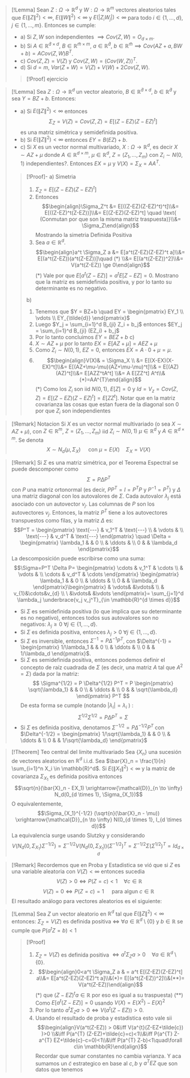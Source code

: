 >[!Lemma]
>Sean $Z: \Omega \to \mathbb{R}^d$ y $W: \Omega \to \mathbb{R}^m$ vectores aleatorios tales que $E(\|Z\|^2) < \infty$, $E(\|W\|^2) < \infty$ y $E(|Z_i W_j|) < \infty$ para todo $i \in \{1, \dots, d\}, j \in \{1, \dots, m\}$.
>Entonces se cumple:
> - a) Si $Z, W$ son independientes $\implies Cov(Z, W) = O_{d \times m}$.
> - b) Si $A \in \mathbb{R}^{\tilde{d} \times d}$, $B \in \mathbb{R}^{\tilde{m} \times m}$, $a \in \mathbb{R}^{\tilde{d}}$, $b \in \mathbb{R}^{\tilde{m}}\implies Cov(AZ+a, BW+b) = A Cov(Z,W) B^T$.
> - c) $Cov(Z,Z) = V(Z)$ y $Cov(Z,W) = (Cov(W,Z))^T$.
> - d) Si $d=m$, $Var(Z+W) = V(Z) + V(W) + 2 Cov(Z,W)$.
>>[!Proof]
>>ejercicio

>[!Lemma]
>Sea $Z: \Omega \to \mathbb{R}^d$ un vector aleatorio, $B \in \mathbb{R}^{\tilde{d} \times d}$, $b \in \mathbb{R}^{\tilde{d}}$ y sea $Y = BZ+b$.
>Entonces:
> - a) Si $E(\|Z\|^2) < \infty$ entonces $$\Sigma_Z = V(Z) = Cov(Z,Z) = E[(Z-EZ)(Z-EZ)^t]$$ es una matriz simétrica y semidefinida positiva.
> - b) Si $E(\|Z\|^2) < \infty$ entonces $EY = B(EZ)+b$.
> - c) Si $X$ es un vector normal multivariado, $X: \Omega \to \mathbb{R}^d$, es decir $X \sim AZ+\mu$ donde $A \in \mathbb{R}^{d \times m}$, $\mu \in \mathbb{R}^d$, $Z=(Z_1, \dots, Z_m)$ con $Z_i \sim N(0,1)$ independientes?. Entonces $EX = \mu$ y $V(X) = \Sigma_X = AA^T$.
>>[!Proof]-
>>a) 
>>Simetria
>>1. $\Sigma_Z = E[(Z-EZ)(Z-EZ)^t]$
>>2. Entonces $$\begin{align}\Sigma_Z^t &= E[((Z-EZ)(Z-EZ)^t)^t]\\&= E[((Z-EZ)^t(Z-EZ))]\\&= E[(Z-EZ)(Z-EZ)^t] \quad \text{ (Conmutan por que son la misma matriz traspuesta)}\\&= \Sigma_Z\end{align}$$
>>Mostrando la simetria
>>Definida Positiva
>>3. Sea $a \in \mathbb{R}^d$. $$\begin{align}a^t \Sigma_Z a &= E[a^t(Z-EZ)(Z-EZ)^t a]\\&= E[(a^t(Z-EZ))(a^t(Z-EZ))]\quad (*) \\&= E[(a^t(Z-EZ))^2]\\&= V(a^t(Z-EZ)) \ge 0\end{align}$$
>>$(*)$ Vale por que  $E[a^t(Z-EZ)] = a^t E[Z-EZ] = 0$.
>>Mostrano que la matriz es semidefinida positiva, y por lo tanto su determinante es no negativo.
>>
>>b)
>>1. Tenemos que $Y = BZ+b \quad EY = \begin{pmatrix} EY_1 \\ \vdots \\ EY_{\tilde{d}} \end{pmatrix}$
>>2. Luego $Y_j = \sum_{i=1}^d B_{ji} Z_i + b_j$ entonces $EY_j = \sum_{i=1}^d B_{ji} (EZ_i) + b_j$
>>3. Por lo tanto concluimos $EY = BEZ+b$
>>c)
>>4. $X \sim AZ+\mu$ por lo tanto $EX = E[AZ+\mu] = AEZ+\mu$
>>5. Como $Z_i \sim N(0,1)$, $EZ=0$, entonces $EX = A \cdot 0 + \mu = \mu$.
>>6. $$\begin{align}V(X)& = \Sigma_X \\ &= E[(X-EX)(X-EX)^t]\\&= E[(AZ+\mu-\mu)(AZ+\mu-\mu)^t]\\& = E[(AZ)(AZ)^t]\\&= E[AZZ^tA^t] \\&= A E[ZZ^t] A^t\\&(*)=AA^{T}\end{align}$$
>>$(*)$ Como los $Z_i$ son iid $N(0,1)$, $E[Z]=0$ y $Id=V_{z}=Cov(Z,Z) = E[(Z-EZ)(Z-EZ)^t] = E[ZZ^t]$. 
>>Notar que en la matriz covarianza las cosas que estan fuera de la diagonal son 0 por que $Z_{i}$ son independientes 

>[!Remark] Notacion
>Si $X$ es un vector normal multivariado (o sea $X \sim AZ+\mu$), con $Z \in \mathbb{R}^m$, $Z=(Z_1, \dots, Z_m)$ iid $Z_i \sim N(0,1)$ $\mu \in \mathbb{R}^d$ y $A \in \mathbb{R}^{d \times m}$. Se denota $$X \sim N_d(\mu, \Sigma_X )\quad\text{ con } \mu=E(X)\quad\Sigma_{X}=V(X) $$

>[!Remark]
>Si $\Sigma$ es una matriz simétrica, por el Teorema Espectral se puede descomponer como $$\Sigma = P \Delta P^T$$
>con $P$ una matriz ortonormal (es decir, $PP^T=I=P^T P$ y $P^{-1}=P^T$) y $\Delta$ una matriz diagonal con los autovalores de $\Sigma$.
>Cada autovalor $\lambda_j$ está asociado con un autovector $v_j$. Las columnas de $P$ son los autovectores $v_j$.
>Entonces, la matriz $P^T$ tiene a los autovectores transpuestos como filas, y la matriz $\Delta$ es:
>$$P^T = \begin{pmatrix} \text{---} & v_1^T & \text{---} \\ & \vdots & \\ \text{---} & v_d^T & \text{---} \end{pmatrix} \quad \Delta = \begin{pmatrix} \lambda_1 & & 0 \\ & \ddots & \\ 0 & & \lambda_d \end{pmatrix}$$
>La descomposición puede escribirse como una suma:
>$$\Sigma=P^T \Delta P= \begin{pmatrix} \cdots & v_1^T & \cdots \\ & \vdots & \\ \cdots & v_d^T & \cdots \end{pmatrix}  \begin{pmatrix} \lambda_1 & & 0 \\ & \ddots & \\ 0 & & \lambda_d \end{pmatrix}\begin{pmatrix}  & \vdots& &\vdots& \\ & v_{1}&\cdots&v_{d} \\ \ &\vdots& &\vdots \end{pmatrix}= \sum_{j=1}^d \lambda_j \underbrace{v_j v_j^T}_{\in \mathbb{R}^{d \times d}}$$
>- Si $\Sigma$ es semidefinida positiva (lo que implica que su determinante es no negativo), entonces todos sus autovalores son no negativos: $\lambda_j \ge 0$ $\forall j \in \{1, \dots, d\}$.
>- Si $\Sigma$ es definida positiva, entonces $\lambda_j > 0$ $\forall j \in \{1, \dots, d\}$.
>- Si $\Sigma$ es inversible, entonces $\Sigma^{-1} = P \Delta^{-1} P^T$, con $\Delta^{-1} = \begin{pmatrix} 1/\lambda_1 & & 0 \\ & \ddots & \\ 0 & & 1/\lambda_d \end{pmatrix}$.
>- Si $\Sigma$ es semidefinida positiva, entonces podemos definir el concepto de raíz cuadrada de $\Sigma$ (es decir, una matriz $A$ tal que $A^2=\Sigma$) dada por la matriz:
> $$
> \Sigma^{1/2} = P \Delta^{1/2} P^T = P \begin{pmatrix} \sqrt{\lambda_1} & & 0 \\ & \ddots & \\ 0 & & \sqrt{\lambda_d} \end{pmatrix} P^T
> $$
> De esta forma se cumple (notando ${} |\lambda_{i}|=\lambda_{i} {}$ ) :
> $$
> \Sigma^{1/2} \Sigma^{1/2} = P \Delta P^T = \Sigma
> $$
> - Si $\Sigma$ es definida positiva, denotamos $\Sigma^{-1/2} = P \Delta^{-1/2} P^T$ con $\Delta^{-1/2} = \begin{pmatrix} 1/\sqrt{\lambda_1} & & 0 \\ & \ddots & \\ 0 & & 1/\sqrt{\lambda_d} \end{pmatrix}$

>[!Theorem] Teo central del limite multivariado
>Sea $\{X_n\}$ una sucesión de vectores aleatorios en $\mathbb{R}^d$ i.i.d. Sea $\bar{X}_n = \frac{1}{n} \sum_{i=1}^n X_i \in \mathbb{R}^d$.
>Si $E(\|X_1\|^2) < \infty$ y la matriz de covarianza $\Sigma_{X_1}$ es definida positiva entonces $$\sqrt{n}(\bar{X}_n - EX_1) \xrightarrow{\mathcal{D}}_{n \to \infty} N_d(0_{d \times 1}, \Sigma_{X_1})$$
>O equivalentemente,
>$$\Sigma_{X_1}^{-1/2} (\sqrt{n}(\bar{X}_n - \mu)) \xrightarrow{\mathcal{D}}_{n \to \infty} N(0_{d \times 1}, I_{d \times d})$$
>La equivalencia surge usando Slutzky y considerando
>$$V(N_{d}(0,\Sigma_{X_{1}})\Sigma^{-1/2} )=\Sigma^{-1/2} V(N_{d}(0,\Sigma_{X_{1}}))(\Sigma^{-1/2})^{T}  =\Sigma^{-1/2}\Sigma(\Sigma^{1/2})^{T} =Id_{d\times d}  $$   

>[!Remark]
>Recordemos que en Proba y Estadistica se vió que si $Z$ es una variable aleatoria con $V(Z)<\infty$ entonces sucedia 
>$$\ V(Z) > 0 \iff P(Z=c) < 1 \quad \forall c \in \mathbb{R}$$
>$$V(Z) = 0 \iff P(Z=c) = 1 \quad \text{ para algun } c\in \mathbb{R}$$
>El resultado análogo para vectores aleatorios es el siguiente:

>[!Lemma]
>Sea $Z$ un vector aleatorio en $\mathbb{R}^d$ tal que $E(\|Z\|^2) < \infty$ entonces:
>$\Sigma_Z = V(Z)$ es definida positiva $\iff$ ${} \forall a \in \mathbb{R}^d \setminus \{0\}$ y $b \in \mathbb{R}$ se cumple que $P(a^t Z = b) < 1$
>>[!Proof]
>>1. $\Sigma_Z = V(Z)$ es definida positiva $\iff a^t \Sigma_Z a > 0 \quad \forall a \in \mathbb{R}^d \setminus \{0\}$.
>>2. $$\begin{align}0<a^t \Sigma_Z a & = a^t E[(Z-EZ)(Z-EZ)^t] a\\&= E[a^t(Z-EZ)(Z-EZ)^t a]\\&(*)= E[(a^t(Z-EZ))^2]\\&(**)= V(a^t(Z-EZ))\end{align}$$
>>$(*)$ que $(Z-EZ)^ta\in \mathbb{R}$ por eso es igual a su traspuesta) 
>>$(**)$ Como $E[a^t(Z-EZ)] = 0$ usando $V(X)=E(X^{2})-E(X)^{2}$ 
>>3. Por lo tanto $a^t \Sigma_Z a > 0 \iff V(a^t(Z-EZ)) > 0$.
>>4. Usando el resultado de proba y estadistica esto vale sii $$\begin{align}V(a^t(Z-EZ)) > 0&\iff V(a^{t}(Z-EZ+\tilde{c}) )>0 \\&\iff  P(a^{T} (Z-EZ)+\tilde{c}=c)<1\\&\iff P(a^{T} Z-a^{T} EZ+\tilde{c}-c=0)<1\\&\iff P(a^{T} Z-b)<1\quad\forall c\in \mathbb{R}\end{align}$$
>>Recordar que sumar constantes no cambia varianza. Y aca sumamos un $\tilde{c}$ estrategico en base al $c,b$ y $a^{T}EZ$ que son datos que tenemos   